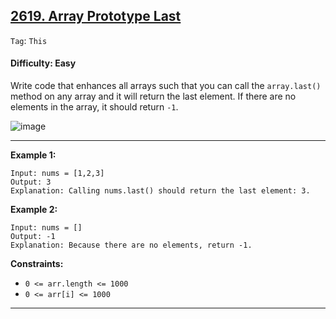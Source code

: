 ## [2619. Array Prototype Last](https://leetcode.com/problems/array-prototype-last)

```Tag```: ```This```

#### Difficulty: Easy

Write code that enhances all arrays such that you can call the ```array.last()``` method on any array and it will return the last element. If there are no elements in the array, it should return ```-1```.

![image](https://github.com/quananhle/Data-Structure-and-Algorithms/assets/35042430/6a97a2e0-7234-49f7-a722-eaeba08f6265)

---

__Example 1:__
```
Input: nums = [1,2,3]
Output: 3
Explanation: Calling nums.last() should return the last element: 3.
```

__Example 2:__
```
Input: nums = []
Output: -1
Explanation: Because there are no elements, return -1.
```

__Constraints:__

- ```0 <= arr.length <= 1000```
- ```0 <= arr[i] <= 1000```

---


